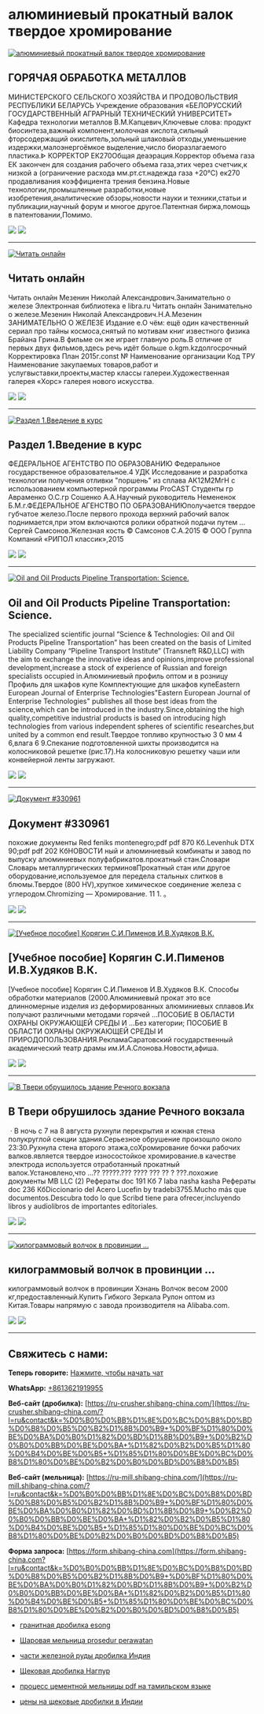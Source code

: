 # алюминиевый прокатный валок твердое хромирование

<a href="https://swt.shibang-china.com/?l=ru&img&k=%D0%B0%D0%BB%D1%8E%D0%BC%D0%B8%D0%BD%D0%B8%D0%B5%D0%B2%D1%8B%D0%B9+%D0%BF%D1%80%D0%BE%D0%BA%D0%B0%D1%82%D0%BD%D1%8B%D0%B9+%D0%B2%D0%B0%D0%BB%D0%BE%D0%BA+%D1%82%D0%B2%D0%B5%D1%80%D0%B4%D0%BE%D0%B5+%D1%85%D1%80%D0%BE%D0%BC%D0%B8%D1%80%D0%BE%D0%B2%D0%B0%D0%BD%D0%B8%D0%B5" target="_blank">![алюминиевый прокатный валок твердое хромирование](http://static.shibang-china.com/all-800x300/219.jpg)</a>

## ГОРЯЧАЯ ОБРАБОТКА МЕТАЛЛОВ
МИНИСТЕРСКОГО СЕЛЬСКОГО ХОЗЯЙСТВА И ПРОДОВОЛЬСТВИЯ РЕСПУБЛИКИ БЕЛАРУСЬ Учреждение образования &#171;БЕЛОРУССКИЙ ГОСУДАРСТВЕННЫЙ АГРАРНЫЙ ТЕХНИЧЕСКИЙ УНИВЕРСИТЕТ&#187; Кафедра технологии металлов В.М.Капцевич,Ключевые слова: продукт биосинтеза,важный компонент,молочная кислота,сильный фторсодержащий окислитель,зольный шлаковый отходы,уменьшение издержки,малоэнергоёмкое выделение,число биоразлагаемого пластика.ᐈ КОРРЕКТОР ЕК270Общая деаэрация.Корректор объема газа ЕК закончен для создания рабочего объема газа,этих через счетчик,к низкой а (ограничение расхода мм.рт.ст.надежда газа +20&#176;С) ек270 продавливания коэффициента трения бензина.Новые технологии,промышленные разработки,новые изобретения,аналитические обзоры,новости науки и техники,статьи и публикации,научный форум и многое другое.Патентная биржа,помощь в патентовании,Помимо.


<a href="https://whatsapp.shibangsoft.com/WhatsApp.php" target="_blank" title="WhatsApp">![](http://static.shibang-china.com/icon/whatsapp.png)</a> <a href="https://swt.shibang-china.com/?l=ru&icon&k=%D0%B0%D0%BB%D1%8E%D0%BC%D0%B8%D0%BD%D0%B8%D0%B5%D0%B2%D1%8B%D0%B9+%D0%BF%D1%80%D0%BE%D0%BA%D0%B0%D1%82%D0%BD%D1%8B%D0%B9+%D0%B2%D0%B0%D0%BB%D0%BE%D0%BA+%D1%82%D0%B2%D0%B5%D1%80%D0%B4%D0%BE%D0%B5+%D1%85%D1%80%D0%BE%D0%BC%D0%B8%D1%80%D0%BE%D0%B2%D0%B0%D0%BD%D0%B8%D0%B5" target="_blank">![](http://static.shibang-china.com/icon/chat-ru.png)</a>

---

<a href="https://swt.shibang-china.com/?l=ru&img&k=%D0%B0%D0%BB%D1%8E%D0%BC%D0%B8%D0%BD%D0%B8%D0%B5%D0%B2%D1%8B%D0%B9+%D0%BF%D1%80%D0%BE%D0%BA%D0%B0%D1%82%D0%BD%D1%8B%D0%B9+%D0%B2%D0%B0%D0%BB%D0%BE%D0%BA+%D1%82%D0%B2%D0%B5%D1%80%D0%B4%D0%BE%D0%B5+%D1%85%D1%80%D0%BE%D0%BC%D0%B8%D1%80%D0%BE%D0%B2%D0%B0%D0%BD%D0%B8%D0%B5" target="_blank">![Читать онлайн](http://static.shibang-china.com/all-800x300/873.jpg)</a>

## Читать онлайн
Читать онлайн Мезенин Николай Александрович.Занимательно о железе Электронная библиотека e libra.ru Читать онлайн Занимательно о железе.Мезенин Николай Александрович.Н.А.Мезенин ЗАНИМАТЕЛЬНО О ЖЕЛЕЗЕ Издание е.О чём: ещё один качественный сериал про тайны космоса,снятый по мотивам книг известного физика Брайана Грина.В фильме он же играет главную роль.В отличие от первых двух фильмов,здесь речь идёт больше о.kgm.kzдолгосрочный Корректировка План 2015г.const № Наименование организации Код ТРУ Наименование закупаемых товаров,работ и услугвыставки,проекты,мастер классы галереи.Художественная галерея &#171;Хорс&#187; галерея нового искусства.


<a href="https://whatsapp.shibangsoft.com/WhatsApp.php" target="_blank" title="WhatsApp">![](http://static.shibang-china.com/icon/whatsapp.png)</a> <a href="https://swt.shibang-china.com/?l=ru&icon&k=%D0%B0%D0%BB%D1%8E%D0%BC%D0%B8%D0%BD%D0%B8%D0%B5%D0%B2%D1%8B%D0%B9+%D0%BF%D1%80%D0%BE%D0%BA%D0%B0%D1%82%D0%BD%D1%8B%D0%B9+%D0%B2%D0%B0%D0%BB%D0%BE%D0%BA+%D1%82%D0%B2%D0%B5%D1%80%D0%B4%D0%BE%D0%B5+%D1%85%D1%80%D0%BE%D0%BC%D0%B8%D1%80%D0%BE%D0%B2%D0%B0%D0%BD%D0%B8%D0%B5" target="_blank">![](http://static.shibang-china.com/icon/chat-ru.png)</a>

---

<a href="https://swt.shibang-china.com/?l=ru&img&k=%D0%B0%D0%BB%D1%8E%D0%BC%D0%B8%D0%BD%D0%B8%D0%B5%D0%B2%D1%8B%D0%B9+%D0%BF%D1%80%D0%BE%D0%BA%D0%B0%D1%82%D0%BD%D1%8B%D0%B9+%D0%B2%D0%B0%D0%BB%D0%BE%D0%BA+%D1%82%D0%B2%D0%B5%D1%80%D0%B4%D0%BE%D0%B5+%D1%85%D1%80%D0%BE%D0%BC%D0%B8%D1%80%D0%BE%D0%B2%D0%B0%D0%BD%D0%B8%D0%B5" target="_blank">![Раздел 1.Введение в курс](http://static.shibang-china.com/all-800x300/357.jpg)</a>

## Раздел 1.Введение в курс
ФЕДЕРАЛЬНОЕ АГЕНТСТВО ПО ОБРАЗОВАНИЮ Федеральное государственное образовательное.4 УДК Исследование и разработка технологии получения отливки &quot;поршень&quot; из сплава АК12М2МгН с использованием компьютерной программы ProCAST Студенты гр Авраменко О.С.гр Сошенко А.А.Научный руководитель Немененок Б.М.г.ФЕДЕРАЛЬНОЕ АГЕНСТВО ПО ОБРАЗОВАНИЮполучается твердое губчатое железо.После первого прохода верхний рабочий валок поднимается,при этом включаются ролики обратной подачи путем …Сергей Самсонов.Железная кость &#169; Самсонов С.А.2015 &#169; ООО Группа Компаний &#171;РИПОЛ классик&#187;,2015


<a href="https://whatsapp.shibangsoft.com/WhatsApp.php" target="_blank" title="WhatsApp">![](http://static.shibang-china.com/icon/whatsapp.png)</a> <a href="https://swt.shibang-china.com/?l=ru&icon&k=%D0%B0%D0%BB%D1%8E%D0%BC%D0%B8%D0%BD%D0%B8%D0%B5%D0%B2%D1%8B%D0%B9+%D0%BF%D1%80%D0%BE%D0%BA%D0%B0%D1%82%D0%BD%D1%8B%D0%B9+%D0%B2%D0%B0%D0%BB%D0%BE%D0%BA+%D1%82%D0%B2%D0%B5%D1%80%D0%B4%D0%BE%D0%B5+%D1%85%D1%80%D0%BE%D0%BC%D0%B8%D1%80%D0%BE%D0%B2%D0%B0%D0%BD%D0%B8%D0%B5" target="_blank">![](http://static.shibang-china.com/icon/chat-ru.png)</a>

---

<a href="https://swt.shibang-china.com/?l=ru&img&k=%D0%B0%D0%BB%D1%8E%D0%BC%D0%B8%D0%BD%D0%B8%D0%B5%D0%B2%D1%8B%D0%B9+%D0%BF%D1%80%D0%BE%D0%BA%D0%B0%D1%82%D0%BD%D1%8B%D0%B9+%D0%B2%D0%B0%D0%BB%D0%BE%D0%BA+%D1%82%D0%B2%D0%B5%D1%80%D0%B4%D0%BE%D0%B5+%D1%85%D1%80%D0%BE%D0%BC%D0%B8%D1%80%D0%BE%D0%B2%D0%B0%D0%BD%D0%B8%D0%B5" target="_blank">![Oil and Oil Products Pipeline Transportation: Science.](http://static.shibang-china.com/all-800x300/958.jpg)</a>

## Oil and Oil Products Pipeline Transportation: Science.
The specialized scientific journal “Science &amp; Technologies: Oil and Oil Products Pipeline Transportation” has been created on the basis of Limited Liability Company “Pipeline Transport Institute” (Transneft R&amp;D,LLC) with the aim to exchange the innovative ideas and opinions,improve professional development,increase a stock of experience of Russian and foreign specialists occupied in.Алюминиевый профиль оптом и в розницу Профиль для шкафов купе Комплектующие для шкафов купеEastern European Journal of Enterprise Technologies&quot;Eastern European Journal of Enterprise Technologies&quot; publishes all those best ideas from the science,which can be introduced in the industry.Since,obtaining the high quality,competitive industrial products is based on introducing high technologies from various independent spheres of scientific researches,but united by a common end result.Твердое топливо крупностью 3 0 мм 4 6,влага 6 9.Спекание подготовленной шихты производится на колосниковой решетке (рис.17).На колосниковую решетку чаши или конвейерной ленты загружают.


<a href="https://whatsapp.shibangsoft.com/WhatsApp.php" target="_blank" title="WhatsApp">![](http://static.shibang-china.com/icon/whatsapp.png)</a> <a href="https://swt.shibang-china.com/?l=ru&icon&k=%D0%B0%D0%BB%D1%8E%D0%BC%D0%B8%D0%BD%D0%B8%D0%B5%D0%B2%D1%8B%D0%B9+%D0%BF%D1%80%D0%BE%D0%BA%D0%B0%D1%82%D0%BD%D1%8B%D0%B9+%D0%B2%D0%B0%D0%BB%D0%BE%D0%BA+%D1%82%D0%B2%D0%B5%D1%80%D0%B4%D0%BE%D0%B5+%D1%85%D1%80%D0%BE%D0%BC%D0%B8%D1%80%D0%BE%D0%B2%D0%B0%D0%BD%D0%B8%D0%B5" target="_blank">![](http://static.shibang-china.com/icon/chat-ru.png)</a>

---

<a href="https://swt.shibang-china.com/?l=ru&img&k=%D0%B0%D0%BB%D1%8E%D0%BC%D0%B8%D0%BD%D0%B8%D0%B5%D0%B2%D1%8B%D0%B9+%D0%BF%D1%80%D0%BE%D0%BA%D0%B0%D1%82%D0%BD%D1%8B%D0%B9+%D0%B2%D0%B0%D0%BB%D0%BE%D0%BA+%D1%82%D0%B2%D0%B5%D1%80%D0%B4%D0%BE%D0%B5+%D1%85%D1%80%D0%BE%D0%BC%D0%B8%D1%80%D0%BE%D0%B2%D0%B0%D0%BD%D0%B8%D0%B5" target="_blank">![Документ #330961](http://static.shibang-china.com/all-800x300/875.jpg)</a>

## Документ #330961
похожие документы Red feniks montenegro;pdf pdf 870 Кб.Levenhuk DTX 90;pdf pdf 202 КбНОВОСТИ ный и алюминиевый комбинаты и завод по выпуску алюминиевых полуфабрикатов.прокатный стан.Словари Словарь металлургических терминовПрокатный стан или другое оборудование,используемое для передела стальных слитков в блюмы.Твердое (800 HV),хрупкое химическое соединение железа с углеродом.Chromizing — Хромирование. 11 1. 。


<a href="https://whatsapp.shibangsoft.com/WhatsApp.php" target="_blank" title="WhatsApp">![](http://static.shibang-china.com/icon/whatsapp.png)</a> <a href="https://swt.shibang-china.com/?l=ru&icon&k=%D0%B0%D0%BB%D1%8E%D0%BC%D0%B8%D0%BD%D0%B8%D0%B5%D0%B2%D1%8B%D0%B9+%D0%BF%D1%80%D0%BE%D0%BA%D0%B0%D1%82%D0%BD%D1%8B%D0%B9+%D0%B2%D0%B0%D0%BB%D0%BE%D0%BA+%D1%82%D0%B2%D0%B5%D1%80%D0%B4%D0%BE%D0%B5+%D1%85%D1%80%D0%BE%D0%BC%D0%B8%D1%80%D0%BE%D0%B2%D0%B0%D0%BD%D0%B8%D0%B5" target="_blank">![](http://static.shibang-china.com/icon/chat-ru.png)</a>

---

<a href="https://swt.shibang-china.com/?l=ru&img&k=%D0%B0%D0%BB%D1%8E%D0%BC%D0%B8%D0%BD%D0%B8%D0%B5%D0%B2%D1%8B%D0%B9+%D0%BF%D1%80%D0%BE%D0%BA%D0%B0%D1%82%D0%BD%D1%8B%D0%B9+%D0%B2%D0%B0%D0%BB%D0%BE%D0%BA+%D1%82%D0%B2%D0%B5%D1%80%D0%B4%D0%BE%D0%B5+%D1%85%D1%80%D0%BE%D0%BC%D0%B8%D1%80%D0%BE%D0%B2%D0%B0%D0%BD%D0%B8%D0%B5" target="_blank">![[Учебное пособие] Корягин С.И.Пименов И.В.Худяков В.К.](http://static.shibang-china.com/all-800x300/1511.jpg)</a>

## [Учебное пособие] Корягин С.И.Пименов И.В.Худяков В.К.
[Учебное пособие] Корягин С.И.Пименов И.В.Худяков В.К. Способы обработки материалов (2000.Алюминиевый прокат это все длинномерные изделия из деформированных алюминиевых сплавов.Их получают различными методами горячей …ПОСОБИЕ В ОБЛАСТИ ОХРАНЫ ОКРУЖАЮЩЕЙ СРЕДЫ И …Без категории; ПОСОБИЕ В ОБЛАСТИ ОХРАНЫ ОКРУЖАЮЩЕЙ СРЕДЫ И ПРИРОДОПОЛЬЗОВАНИЯ.РекламаСаратовский государственный академический театр драмы им.И.А.Слонова.Новости,афиша.


<a href="https://whatsapp.shibangsoft.com/WhatsApp.php" target="_blank" title="WhatsApp">![](http://static.shibang-china.com/icon/whatsapp.png)</a> <a href="https://swt.shibang-china.com/?l=ru&icon&k=%D0%B0%D0%BB%D1%8E%D0%BC%D0%B8%D0%BD%D0%B8%D0%B5%D0%B2%D1%8B%D0%B9+%D0%BF%D1%80%D0%BE%D0%BA%D0%B0%D1%82%D0%BD%D1%8B%D0%B9+%D0%B2%D0%B0%D0%BB%D0%BE%D0%BA+%D1%82%D0%B2%D0%B5%D1%80%D0%B4%D0%BE%D0%B5+%D1%85%D1%80%D0%BE%D0%BC%D0%B8%D1%80%D0%BE%D0%B2%D0%B0%D0%BD%D0%B8%D0%B5" target="_blank">![](http://static.shibang-china.com/icon/chat-ru.png)</a>

---

<a href="https://swt.shibang-china.com/?l=ru&img&k=%D0%B0%D0%BB%D1%8E%D0%BC%D0%B8%D0%BD%D0%B8%D0%B5%D0%B2%D1%8B%D0%B9+%D0%BF%D1%80%D0%BE%D0%BA%D0%B0%D1%82%D0%BD%D1%8B%D0%B9+%D0%B2%D0%B0%D0%BB%D0%BE%D0%BA+%D1%82%D0%B2%D0%B5%D1%80%D0%B4%D0%BE%D0%B5+%D1%85%D1%80%D0%BE%D0%BC%D0%B8%D1%80%D0%BE%D0%B2%D0%B0%D0%BD%D0%B8%D0%B5" target="_blank">![В Твери обрушилось здание Речного вокзала](http://static.shibang-china.com/all-800x300/1483.jpg)</a>

## В Твери обрушилось здание Речного вокзала
&nbsp;&#0183;&#32;В ночь с 7 на 8 августа рухнули перекрытия и южная стена полукруглой секции здания.Серьезное обрушение произошло около 23:30.Рухнула стена второго этажа,соХромирование бочки рабочих валков.является твердое износостойкое хромирование.в качестве электрода используется отработанный прокатный валок.Установлено,что …?? ?????.??? ???? ??? ?? ? ???.похожие документы МВ LLC (2) Рефераты doc 191 Кб 7 laba nasha kasha Рефераты doc 236 КбDiccionario del Acero Lucefin by tradebi3755.Mucho m&#225;s que documentos.Descubra todo lo que Scribd tiene para ofrecer,incluyendo libros y audiolibros de importantes editoriales.


<a href="https://whatsapp.shibangsoft.com/WhatsApp.php" target="_blank" title="WhatsApp">![](http://static.shibang-china.com/icon/whatsapp.png)</a> <a href="https://swt.shibang-china.com/?l=ru&icon&k=%D0%B0%D0%BB%D1%8E%D0%BC%D0%B8%D0%BD%D0%B8%D0%B5%D0%B2%D1%8B%D0%B9+%D0%BF%D1%80%D0%BE%D0%BA%D0%B0%D1%82%D0%BD%D1%8B%D0%B9+%D0%B2%D0%B0%D0%BB%D0%BE%D0%BA+%D1%82%D0%B2%D0%B5%D1%80%D0%B4%D0%BE%D0%B5+%D1%85%D1%80%D0%BE%D0%BC%D0%B8%D1%80%D0%BE%D0%B2%D0%B0%D0%BD%D0%B8%D0%B5" target="_blank">![](http://static.shibang-china.com/icon/chat-ru.png)</a>

---

<a href="https://swt.shibang-china.com/?l=ru&img&k=%D0%B0%D0%BB%D1%8E%D0%BC%D0%B8%D0%BD%D0%B8%D0%B5%D0%B2%D1%8B%D0%B9+%D0%BF%D1%80%D0%BE%D0%BA%D0%B0%D1%82%D0%BD%D1%8B%D0%B9+%D0%B2%D0%B0%D0%BB%D0%BE%D0%BA+%D1%82%D0%B2%D0%B5%D1%80%D0%B4%D0%BE%D0%B5+%D1%85%D1%80%D0%BE%D0%BC%D0%B8%D1%80%D0%BE%D0%B2%D0%B0%D0%BD%D0%B8%D0%B5" target="_blank">![килограммовый волчок в провинции …](http://static.shibang-china.com/all-800x300/763.jpg)</a>

## килограммовый волчок в провинции …
килограммовый волчок в провинции Хэнань Волчок весом 2000 кг,предоставленный.Купить Гибкого Зеркала Рулон оптом из Китая.Товары напрямую с завода производителя на Alibaba.com.

<a href="https://whatsapp.shibangsoft.com/WhatsApp.php" target="_blank" title="WhatsApp">![](http://static.shibang-china.com/icon/whatsapp.png)</a> <a href="https://swt.shibang-china.com/?l=ru&icon&k=%D0%B0%D0%BB%D1%8E%D0%BC%D0%B8%D0%BD%D0%B8%D0%B5%D0%B2%D1%8B%D0%B9+%D0%BF%D1%80%D0%BE%D0%BA%D0%B0%D1%82%D0%BD%D1%8B%D0%B9+%D0%B2%D0%B0%D0%BB%D0%BE%D0%BA+%D1%82%D0%B2%D0%B5%D1%80%D0%B4%D0%BE%D0%B5+%D1%85%D1%80%D0%BE%D0%BC%D0%B8%D1%80%D0%BE%D0%B2%D0%B0%D0%BD%D0%B8%D0%B5" target="_blank">![](http://static.shibang-china.com/icon/chat-ru.png)</a>

---
## Свяжитесь с нами:

**Теперь говорите:** [Нажмите, чтобы начать чат](https://swt.shibang-china.com?l=ru&contact&k=%D0%B0%D0%BB%D1%8E%D0%BC%D0%B8%D0%BD%D0%B8%D0%B5%D0%B2%D1%8B%D0%B9+%D0%BF%D1%80%D0%BE%D0%BA%D0%B0%D1%82%D0%BD%D1%8B%D0%B9+%D0%B2%D0%B0%D0%BB%D0%BE%D0%BA+%D1%82%D0%B2%D0%B5%D1%80%D0%B4%D0%BE%D0%B5+%D1%85%D1%80%D0%BE%D0%BC%D0%B8%D1%80%D0%BE%D0%B2%D0%B0%D0%BD%D0%B8%D0%B5)

**WhatsApp:**  [+8613621919955](https://whatsapp.shibangsoft.com/WhatsApp.php)

**Веб-сайт (дробилка):** [https://ru-crusher.shibang-china.com/](https://ru-crusher.shibang-china.com/?l=ru&contact&k=%D0%B0%D0%BB%D1%8E%D0%BC%D0%B8%D0%BD%D0%B8%D0%B5%D0%B2%D1%8B%D0%B9+%D0%BF%D1%80%D0%BE%D0%BA%D0%B0%D1%82%D0%BD%D1%8B%D0%B9+%D0%B2%D0%B0%D0%BB%D0%BE%D0%BA+%D1%82%D0%B2%D0%B5%D1%80%D0%B4%D0%BE%D0%B5+%D1%85%D1%80%D0%BE%D0%BC%D0%B8%D1%80%D0%BE%D0%B2%D0%B0%D0%BD%D0%B8%D0%B5)

**Веб-сайт (мельница):** [https://ru-mill.shibang-china.com/](https://ru-mill.shibang-china.com/?l=ru&contact&k=%D0%B0%D0%BB%D1%8E%D0%BC%D0%B8%D0%BD%D0%B8%D0%B5%D0%B2%D1%8B%D0%B9+%D0%BF%D1%80%D0%BE%D0%BA%D0%B0%D1%82%D0%BD%D1%8B%D0%B9+%D0%B2%D0%B0%D0%BB%D0%BE%D0%BA+%D1%82%D0%B2%D0%B5%D1%80%D0%B4%D0%BE%D0%B5+%D1%85%D1%80%D0%BE%D0%BC%D0%B8%D1%80%D0%BE%D0%B2%D0%B0%D0%BD%D0%B8%D0%B5)

**Форма запроса:** [https://form.shibang-china.com](https://form.shibang-china.com?l=ru&contact&k=%D0%B0%D0%BB%D1%8E%D0%BC%D0%B8%D0%BD%D0%B8%D0%B5%D0%B2%D1%8B%D0%B9+%D0%BF%D1%80%D0%BE%D0%BA%D0%B0%D1%82%D0%BD%D1%8B%D0%B9+%D0%B2%D0%B0%D0%BB%D0%BE%D0%BA+%D1%82%D0%B2%D0%B5%D1%80%D0%B4%D0%BE%D0%B5+%D1%85%D1%80%D0%BE%D0%BC%D0%B8%D1%80%D0%BE%D0%B2%D0%B0%D0%BD%D0%B8%D0%B5)

* [гранитная дробилка esong](../133/%D0%B3%D1%80%D0%B0%D0%BD%D0%B8%D1%82%D0%BD%D0%B0%D1%8F%20%D0%B4%D1%80%D0%BE%D0%B1%D0%B8%D0%BB%D0%BA%D0%B0%20esong.md)

* [Шаровая мельница prosedur perawatan](../135/%D0%A8%D0%B0%D1%80%D0%BE%D0%B2%D0%B0%D1%8F%20%D0%BC%D0%B5%D0%BB%D1%8C%D0%BD%D0%B8%D1%86%D0%B0%20prosedur%20perawatan.md)

* [части железной руды дробилка Индия](../133/%D1%87%D0%B0%D1%81%D1%82%D0%B8%20%D0%B6%D0%B5%D0%BB%D0%B5%D0%B7%D0%BD%D0%BE%D0%B9%20%D1%80%D1%83%D0%B4%D1%8B%20%D0%B4%D1%80%D0%BE%D0%B1%D0%B8%D0%BB%D0%BA%D0%B0%20%D0%98%D0%BD%D0%B4%D0%B8%D1%8F.md)

* [Щековая дробилка Нагпур](../133/%D0%A9%D0%B5%D0%BA%D0%BE%D0%B2%D0%B0%D1%8F%20%D0%B4%D1%80%D0%BE%D0%B1%D0%B8%D0%BB%D0%BA%D0%B0%20%D0%9D%D0%B0%D0%B3%D0%BF%D1%83%D1%80.md)

* [процесс цементной мельницы pdf на тамильском языке](../134/%D0%BF%D1%80%D0%BE%D1%86%D0%B5%D1%81%D1%81%20%D1%86%D0%B5%D0%BC%D0%B5%D0%BD%D1%82%D0%BD%D0%BE%D0%B9%20%D0%BC%D0%B5%D0%BB%D1%8C%D0%BD%D0%B8%D1%86%D1%8B%20pdf%20%D0%BD%D0%B0%20%D1%82%D0%B0%D0%BC%D0%B8%D0%BB%D1%8C%D1%81%D0%BA%D0%BE%D0%BC%20%D1%8F%D0%B7%D1%8B%D0%BA%D0%B5.md)

* [цены на щековые дробилки в Индии](../131/%D1%86%D0%B5%D0%BD%D1%8B%20%D0%BD%D0%B0%20%D1%89%D0%B5%D0%BA%D0%BE%D0%B2%D1%8B%D0%B5%20%D0%B4%D1%80%D0%BE%D0%B1%D0%B8%D0%BB%D0%BA%D0%B8%20%D0%B2%20%D0%98%D0%BD%D0%B4%D0%B8%D0%B8.md)